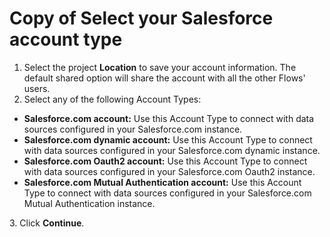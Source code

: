 # Copy of Select your Salesforce account type

1. Select the project **Location** to save your account information. The default shared option will share the account with all the other Flows' users.
2. Select any of the following Account Types:

* **Salesforce.com account:** Use this Account Type to connect with data sources configured in your Salesforce.com instance.
* **Salesforce.com dynamic account:** Use this Account Type to connect with data sources configured in your Salesforce.com dynamic instance.
* **Salesforce.com Oauth2 account:** Use this Account Type to connect with data sources configured in your Salesforce.com Oauth2 instance.
* **Salesforce.com Mutual Authentication account:** Use this Account Type to connect with data sources configured in your Salesforce.com Mutual Authentication instance.

3\. Click **Continue**.
